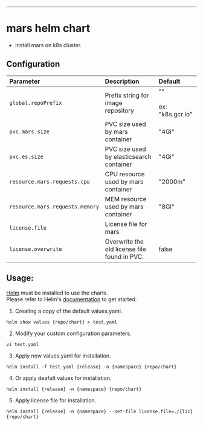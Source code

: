 
---
# mars helm chart
-  install mars on k8s cluster.

## Configuration

| Parameter | Description | Default |
|:-----------|:-------------|:---------|
| `global.repoPrefix` | Prefix string for image repository | ""<br></br>ex: "k8s.gcr.io" |
| `pvc.mars.size` | PVC size used by mars container | "4Gi" |
| `pvc.es.size` | PVC size used by elasticsearch container | "4Gi" |
| `resource.mars.requests.cpu` | CPU resource used by mars container | "2000m" |
| `resource.mars.requests.memory` | MEM resource used by mars container | "8Gi" |
| `license.file` | License file for mars | |
| `license.overwrite` | Overwrite the old license file found in PVC. | false |

## Usage:
[Helm](https://helm.sh) must be installed to use the charts.  
Please refer to Helm's [documentation](https://helm.sh/docs/) to get started.

1. Creating a copy of the default values.yaml.
```
helm show values {repo/chart} > test.yaml
```
2. Modify your custom configuration parameters.
```
vi test.yaml
```
3. Apply new values.yaml for installation.
```
helm install -f test.yaml {release} -n {namespace} {repo/chart}
```
4. Or apply deafult values for installation.
```
helm install {release} -n {namespace} {repo/chart}
```
5. Apply license file for installation.
```
helm install {release} -n {namespace} --set-file license.file=./{lic} {repo/chart}
```
